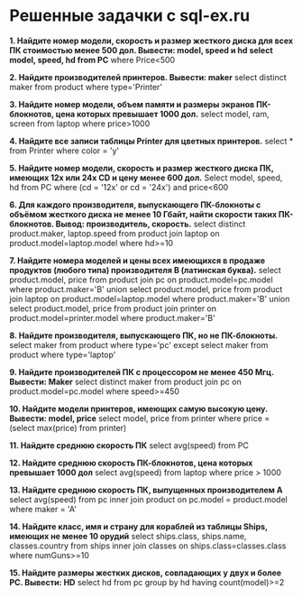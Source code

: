 # Решенные задачки с sql-ex.ru
**1. Найдите номер модели, скорость и размер жесткого диска для всех ПК стоимостью менее 500 дол. Вывести: model, speed и hd
select model, speed, hd from PC**
where Price<500

**2. Найдите производителей принтеров. Вывести: maker**
select distinct maker from product 
where type='Printer'

**3. Найдите номер модели, объем памяти и размеры экранов ПК-блокнотов, цена которых превышает 1000 дол.**
select model, ram, screen from laptop 
where price>1000

**4. Найдите все записи таблицы Printer для цветных принтеров.**
select * from Printer where color = 'y'

**5. Найдите номер модели, скорость и размер жесткого диска ПК, имеющих 12x или 24x CD и цену менее 600 дол.**
Select model, speed, hd from PC 
where (cd = '12x' or cd = '24x') and price<600

**6. Для каждого производителя, выпускающего ПК-блокноты c объёмом жесткого диска не менее 10 Гбайт, найти скорости таких ПК-блокнотов. Вывод: производитель, скорость.**
select distinct product.maker, laptop.speed 
from product join laptop 
on product.model=laptop.model where hd>=10

**7. Найдите номера моделей и цены всех имеющихся в продаже продуктов (любого типа) производителя B (латинская буква).**
select product.model, price
from product join pc on product.model=pc.model
where product.maker='B'
union
select product.model, price
from product join laptop on product.model=laptop.model
where product.maker='B'
union
select product.model, price
from product join printer on product.model=printer.model
where product.maker='B'

**8. Найдите производителя, выпускающего ПК, но не ПК-блокноты.**
select maker from product 
where type='pc'
except
select maker from product 
where type='laptop'

**9. Найдите производителей ПК с процессором не менее 450 Мгц. Вывести: Maker**
select distinct maker
from product join pc on product.model=pc.model
where speed>=450

**10. Найдите модели принтеров, имеющих самую высокую цену. Вывести: model, price**
select model, price
from printer 
where price = (select max(price) from printer)

**11. Найдите среднюю скорость ПК**
select avg(speed) from PC

**12. Найдите среднюю скорость ПК-блокнотов, цена которых превышает 1000 дол**
select avg(speed) from laptop where price > 1000


**13. Найдите среднюю скорость ПК, выпущенных производителем A**
select avg(speed) 
from pc inner join product 
on pc.model = product.model 
where maker = 'A'

**14. Найдите класс, имя и страну для кораблей из таблицы Ships, имеющих не менее 10 орудий**
select ships.class, ships.name, classes.country 
from ships inner join classes 
on ships.class=classes.class 
where numGuns>=10

**15. Найдите размеры жестких дисков, совпадающих у двух и более PC. Вывести: HD**
select hd from pc 
group by hd 
having count(model)>=2